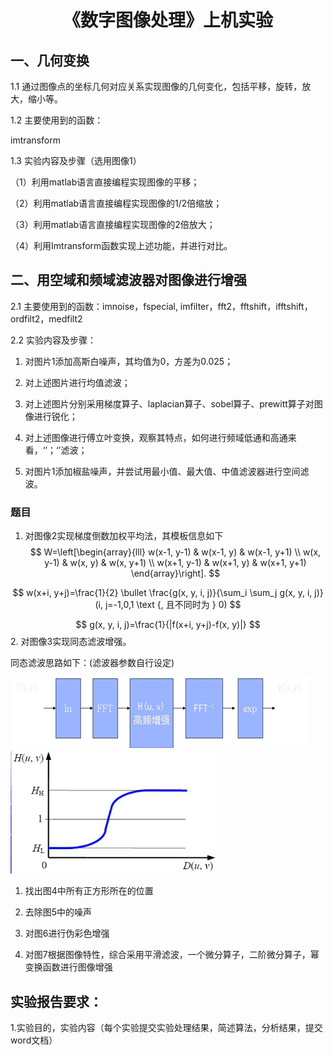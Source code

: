 <h1><center>《数字图像处理》上机实验</center></h1>


## 一、几何变换


1.1
通过图像点的坐标几何对应关系实现图像的几何变化，包括平移，旋转，放大，缩小等。

1.2 主要使用到的函数：

imtransform

1.3 实验内容及步骤（选用图像1）

（1）利用matlab语言直接编程实现图像的平移；

（2）利用matlab语言直接编程实现图像的1/2倍缩放；

（3）利用matlab语言直接编程实现图像的2倍放大；

（4）利用Imtransform函数实现上述功能，并进行对比。

## 二、用空域和频域滤波器对图像进行增强


2.1 主要使用到的函数：imnoise，fspecial,
imfilter，fft2，fftshift，ifftshift，ordfilt2，medfilt2

2.2  实验内容及步骤：
<!-- -->
1.  对图片1添加高斯白噪声，其均值为0，方差为0.025；

2.  对上述图片进行均值滤波；

3.  对上述图片分别采用梯度算子、laplacian算子、sobel算子、prewitt算子对图像进行锐化；

4.  对上述图像进行傅立叶变换，观察其特点，如何进行频域低通和高通来看，‘’；‘’滤波；

5.  对图片1添加椒盐噪声，并尝试用最小值、最大值、中值滤波器进行空间滤波。

### 题目


1.  对图像2实现梯度倒数加权平均法，其模板信息如下
$$
W=\left[\begin{array}{lll}
w(x-1, y-1) & w(x-1, y) & w(x-1, y+1) \\
w(x, y-1) & w(x, y) & w(x, y+1) \\
w(x+1, y-1) & w(x+1, y) & w(x+1, y+1)
\end{array}\right].
$$

$$
w(x+i, y+j)=\frac{1}{2} \bullet \frac{g(x, y, i, j)}{\sum_i \sum_j g(x, y, i, j)}(i, j=-1,0,1 \text {, 且不同时为 } 0)
$$

$$
g(x, y, i, j)=\frac{1}{|f(x+i, y+j)-f(x, y)|}
$$
2.  对图像3实现同态滤波增强。

同态滤波思路如下：(滤波器参数自行设定)

![](./readme1.png)
![](./readme2.png)

1.  找出图4中所有正方形所在的位置

2.  去除图5中的噪声

3.  对图6进行伪彩色增强

4.  对图7根据图像特性，综合采用平滑滤波，一个微分算子，二阶微分算子，幂变换函数进行图像增强

## 实验报告要求：

1.实验目的，实验内容（每个实验提交实验处理结果，简述算法，分析结果，提交word文档）
